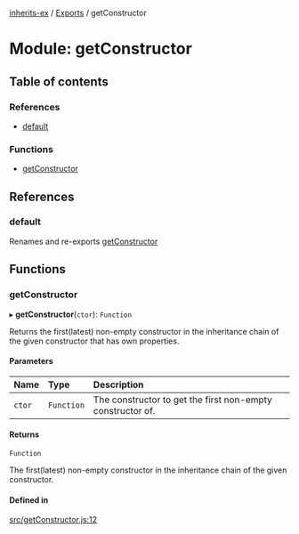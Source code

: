 [inherits-ex](../README.md) / [Exports](../modules.md) / getConstructor

# Module: getConstructor

## Table of contents

### References

- [default](getConstructor.md#default)

### Functions

- [getConstructor](getConstructor.md#getconstructor)

## References

### default

Renames and re-exports [getConstructor](getConstructor.md#getconstructor)

## Functions

### getConstructor

▸ **getConstructor**(`ctor`): `Function`

Returns the first(latest) non-empty constructor in the inheritance chain of the given constructor that has own properties.

#### Parameters

| Name | Type | Description |
| :------ | :------ | :------ |
| `ctor` | `Function` | The constructor to get the first non-empty constructor of. |

#### Returns

`Function`

The first(latest) non-empty constructor in the inheritance chain of the given constructor.

#### Defined in

[src/getConstructor.js:12](https://github.com/snowyu/inherits-ex.js/blob/505b794/src/getConstructor.js#L12)
